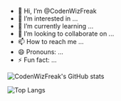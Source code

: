 - 👋 Hi, I’m @CodenWizFreak
- 👀 I’m interested in ...
- 🌱 I’m currently learning ...
- 💞️ I’m looking to collaborate on ...
- 📫 How to reach me ...
- 😄 Pronouns: ...
- ⚡ Fun fact: ...


![CodenWizFreak's GitHub stats](https://github-readme-stats.vercel.app/api?username=CodenWizFreak&show_icons=true&theme=radical)


![Top Langs](https://github-readme-stats.vercel.app/api/top-langs/?username=CodenWizFreak&langs_count=8)

<!---
CodenWizFreak/CodenWizFreak is a ✨ special ✨ repository because its `README.md` (this file) appears on your GitHub profile.
You can click the Preview link to take a look at your changes.
--->
